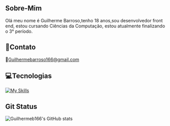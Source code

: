 
## Sobre-Mim
Olá meu nome é Guilherme Barroso,tenho 18 anos,sou desenvolvedor front end, estou cursando Ciências da Computação, estou atualmente finalizando o 3° período.
## 📱Contato
📧Guilhermebarroso166@gmail.com

## 💻Tecnologias


[![My Skills](https://skillicons.dev/icons?i=html,css,js,sass,figma,git,mySQ&theme=light)](https://skillicons.dev)
## Git Status
![Guilhermeb166's GitHub stats](https://github-readme-stats.vercel.app/api?username=Guilhermeb166&show_icons=true&bg_color=00000000)
